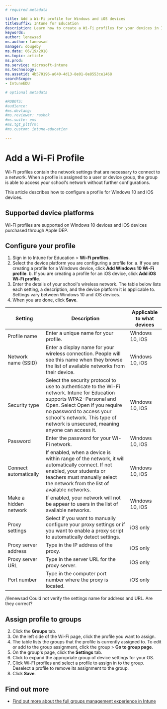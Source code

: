 ```yaml
---
# required metadata

title: Add a Wi-Fi profile for Windows and iOS devices
titleSuffix: Intune for Education
description: Learn how to create a Wi-Fi profiles for your devices in Intune for Education.
keywords:
author: lenewsad
ms.author: lanewsad
manager: dougeby
ms.date: 06/19/2018
ms.topic: article
ms.prod:
ms.service: microsoft-intune
ms.technology:
ms.assetid: 4b570196-a640-4d13-8e01-8e8553ce1468
searchScope:
- IntuneEDU

# optional metadata

#ROBOTS:
#audience:
#ms.devlang:
#ms.reviewer: rashok
#ms.suite: ems
#ms.tgt_pltfrm:
#ms.custom: intune-education

---
```


# Add a Wi-Fi Profile

Wi-Fi profiles contain the network settings that are necessary to connect to a network. When a profile is assigned to a user or device group, the group is able to access your school's network without further configurations. 

This article describes how to configure a profile for Windows 10 and iOS devices.

## Supported device platforms
Wi-Fi profiles are supported on Windows 10 devices and iOS devices purchased through Apple DEP.   

## Configure your profile
1. Sign in to Intune for Education > **Wi-Fi profiles**.
2. Select the device platform you are configuring a profile for.
    a. If you are creating a profile for a Windows device, click **Add Windows 10 Wi-Fi profile**. 
    b. If you are creating a profile for an iOS device, click **Add iOS Wi-Fi profile**. 
3. Enter the details of your school's wireless network. The table below lists each setting, a description, and the device platform it is applicable to. Settings vary between Windows 10 and iOS devices.
4. When you are done, click **Save**.


|Setting |Description  |Applicable to what devices|
|---------|---------|---------|
|Profile name    |  Enter a unique name for your profile.       |  Windows 10, iOS       |
|Network name (SSID)    |  Enter a display name for your wireless connection. People will see this name when they browse the list of available networks from their device.        |Windows 10, iOS        |
|Security type   |  Select the security protocol to use to authenticate to the Wi-Fi network. Intune for Education supports WPA2-Personal and Open. Select Open if you require no password to access your school's network. This type of network is unsecured, meaning anyone can access it.       |  Windows 10, iOS       |
|Password    |  Enter the password for your Wi-Fi network.       |  Windows 10, iOS       |
|Connect automatically   |  If enabled, when a device is within range of the network, it will automatically connect. If not enabled, your students or teachers must manually select the network from the list of available networks.       | Windows 10, iOS        |
|Make a hidden network   | If enabled, your network will not be appear to users in the list of available networks.        | Windows 10, iOS        |
|Proxy settings   |  Select if you want to manually configure your proxy settings or if you want to enable a proxy script to automatically detect settings.     |  iOS only      |
|Proxy server address   | Type in the IP address of the proxy.       |  iOS only       |
|Proxy server URL  | Type in the server URL for the proxy server.        |  iOS only       |
|Port number  | Type in the computer port number where the proxy is located.    |  iOS only       |

//lenewsad Could not verify the settings name for address and URL. Are they correct?


## Assign profile to groups
2. Click the **Groups** tab.
3. On the left side of the Wi-Fi page, click the profile you want to assign.
4. The table lists the groups that the profile is currently assigned to. To edit or add to the group assignment, click the group > **Go to group page**.
5. On the group's page, click the **Settings** tab.
6. Click to expand the appropriate group of device settings for your OS.
7. Click Wi-FI profiles and select a profile to assign in to the group. Deselect a profile to remove its assignment to the group.
8. Click **Save**.

## Find out more
- [Find out more about the full groups management experience in Intune](https://docs.microsoft.com/intune/deploy-use/use-groups-to-manage-users-and-devices-with-microsoft-intune)
